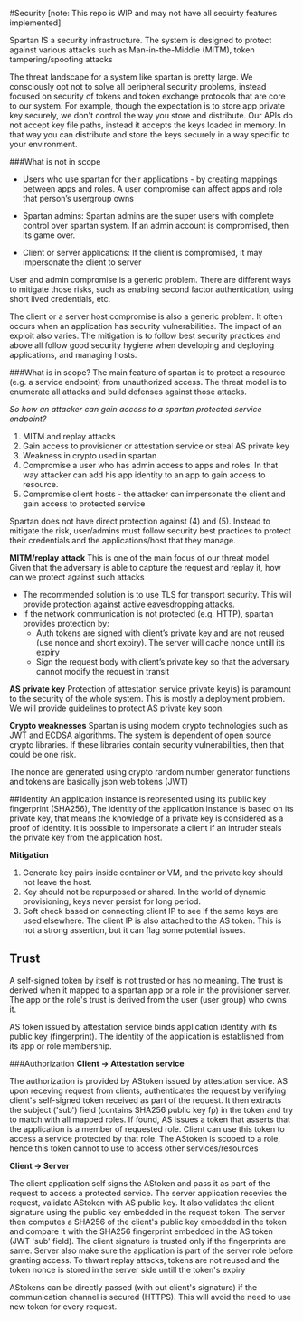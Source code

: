 #Security
[note: This repo is WIP and may not have all secuirty features implemented]

Spartan IS a security infrastructure. The system is designed to protect against various attacks such as Man-in-the-Middle (MITM), token tampering/spoofing attacks

The threat landscape for a system like spartan is pretty large. We consciously opt not to solve all peripheral security problems, instead focused on security of tokens and token exchange protocols that are core to our system. For example, though the expectation is to store app private key securely, we don't control the way you store and distribute. Our APIs do not accept key file paths, instead it accepts the keys loaded in memory. In that way you can distribute and store the keys securely in a way specific to your environment.

###What is not in scope

* Users who use spartan for their applications - by creating mappings between apps and roles. A user compromise can affect apps and role that person’s usergroup owns 

* Spartan admins: Spartan admins are the super users with complete control over spartan system. If an admin account is compromised, then its game over.

* Client or server applications: If the client is compromised, it may impersonate the client to server

User and admin compromise is a generic problem. There are different ways to mitigate those risks, such as enabling second factor authentication, using short lived credentials, etc. 

The client or a server host compromise is also a generic problem. It often occurs when an application has security vulnerabilities. The impact of an exploit also varies. The mitigation is to follow best security practices and above all follow good security hygiene when developing and deploying applications, and managing hosts.

###What is in scope?
The main feature of spartan is to protect a resource (e.g. a service endpoint) from unauthorized access. The threat model is to enumerate all attacks and build defenses against those attacks.

*So how an attacker can gain access to a spartan protected service endpoint?*

1. MITM and replay attacks
2. Gain access to provisioner or attestation service or steal AS private key
3. Weakness in crypto used in spartan
4. Compromise a user who has admin access to apps and roles. In that way attacker can add his app identity to an app to gain access to resource.
5. Compromise client hosts - the attacker can impersonate the client and gain access to protected service

Spartan does not have direct protection against (4) and (5). Instead to mitigate the risk, user/admins must follow security best practices to protect their credentials and the applications/host that they manage.

**MITM/replay attack**
This is one of the main focus of our threat model. Given that the adversary is able to capture the request and replay it, how can we protect against such attacks

* The recommended solution is to use TLS for transport security. This will provide protection against active eavesdropping attacks.
* If the network communication is not protected (e.g. HTTP),  spartan provides protection by: 
  * Auth tokens are signed with client’s private key and are not reused (use nonce and short expiry). The server will cache nonce untill its expiry
  * Sign the request body with client’s private key so that the adversary cannot modify the request in transit

**AS private key**
Protection of attestation service private key(s) is paramount to the security of the whole system. This is mostly a deployment problem. We will provide guidelines to protect AS private key soon.


**Crypto weaknesses**
Spartan is using modern crypto technologies such as JWT and ECDSA algorithms. The system is dependent of open source crypto libraries. If these libraries contain security vulnerabilities, then that could be one risk.

The nonce are generated using crypto random number generator functions and tokens are basically json web tokens (JWT)

##Identity
An application instance is represented using its public key fingerprint (SHA256), The identity of the application instance is based on its private key, that means the knowledge of a private key is considered as a proof of identity. It is possible to impersonate a client if an intruder steals the private key from the application host.

**Mitigation**

1. Generate key pairs inside container or VM, and the private key should not leave the host.
2. Key should not be repurposed or shared. In the world of dynamic provisioning, keys never persist for long period.
3. Soft check based on connecting client IP to see if the same keys are used elsewhere. The client IP is also attached to the AS token. This is not a strong assertion, but it can flag some potential issues. 

## Trust
A self-signed token by itself is not trusted or has no meaning. The trust is derived when it mapped to a spartan app or a role in the provisioner server. The app or the role's trust is derived from the user (user group) who owns it. 

AS token issued by attestation service binds application identity with its public key (fingerprint). The identity of the application is established from its app or role membership.

###Authorization
**Client -> Attestation service**

The authorization is provided by AStoken issued by attestation service. AS upon receving request from clients, authenticates the request by verifying client's self-signed token received as part of the request. It then extracts the subject ('sub') field (contains SHA256 public key fp) in the token and try to match with all mapped roles. If found, AS issues a token that asserts that the application is a member of requested role. Client can use this token to access a service protected by that role. The AStoken is scoped to a role, hence this token cannot to use to access other services/resources

**Client -> Server**

The client application self signs the AStoken and pass it as part of the request to access a protected service. The server application recevies the request, validate AStoken with AS public key. It also validates the client signature using the public key embedded in the request token. The server then computes a SHA256 of the client's public key embedded in the token and compare it with the SHA256 fingerprint embedded in the AS token (JWT 'sub' field). The client signature is trusted only if the fingerprints are same. Server also make sure the application is part of the server role before granting access. To thwart replay attacks, tokens are not reused and the token nonce is stored in the server side untill the token's expiry 

AStokens can be directly passed (with out client's signature) if the communication channel is secured (HTTPS). This will avoid the need to use new token for every request.
